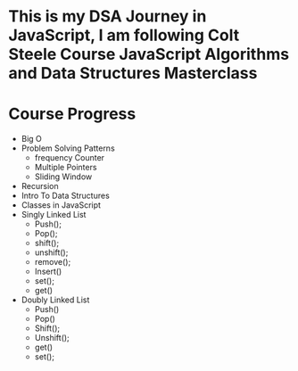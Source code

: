 # This is my DSA Journey in JavaScript, I am following Colt Steele Course JavaScript Algorithms and Data Structures Masterclass
# Course Progress
- Big O
- Problem Solving Patterns
    - frequency Counter
    - Multiple Pointers
    - Sliding Window
- Recursion
- Intro To Data Structures
- Classes in JavaScript
- Singly Linked List
    - Push();
    - Pop();
    - shift();
    - unshift();
    - remove();
    - Insert()
    - set();
    - get()
- Doubly Linked List 
    - Push()
    - Pop()
    - Shift();
    - Unshift();
    - get()
    - set();